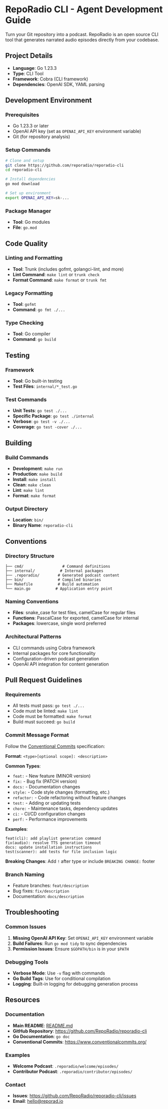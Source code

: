 # RepoRadio CLI - Agent Development Guide

Turn your Git repository into a podcast. RepoRadio is an open source CLI tool that generates narrated audio episodes directly from your codebase.

## Project Details

- **Language**: Go 1.23.3
- **Type**: CLI Tool
- **Framework**: Cobra (CLI framework)
- **Dependencies**: OpenAI SDK, YAML parsing

## Development Environment

### Prerequisites

- Go 1.23.3 or later
- OpenAI API key (set as `OPENAI_API_KEY` environment variable)
- Git (for repository analysis)

### Setup Commands

```bash
# Clone and setup
git clone https://github.com/reporadio/reporadio-cli
cd reporadio-cli

# Install dependencies
go mod download

# Set up environment
export OPENAI_API_KEY=sk-...
```

### Package Manager

- **Tool**: Go modules
- **File**: `go.mod`

## Code Quality

### Linting and Formatting

- **Tool**: Trunk (includes gofmt, golangci-lint, and more)
- **Lint Command**: `make lint` or `trunk check`
- **Format Command**: `make format` or `trunk fmt`

### Legacy Formatting

- **Tool**: `gofmt`
- **Command**: `go fmt ./...`

### Type Checking

- **Tool**: Go compiler
- **Command**: `go build`

## Testing

### Framework

- **Tool**: Go built-in testing
- **Test Files**: `internal/*_test.go`

### Test Commands

- **Unit Tests**: `go test ./...`
- **Specific Package**: `go test ./internal`
- **Verbose**: `go test -v ./...`
- **Coverage**: `go test -cover ./...`

## Building

### Build Commands

- **Development**: `make run`
- **Production**: `make build`
- **Install**: `make install`
- **Clean**: `make clean`
- **Lint**: `make lint`
- **Format**: `make format`

### Output Directory

- **Location**: `bin/`
- **Binary Name**: `reporadio-cli`

## Conventions

### Directory Structure

```
├── cmd/                 # Command definitions
├── internal/           # Internal packages
├── .reporadio/        # Generated podcast content
├── bin/               # Compiled binaries
├── Makefile           # Build automation
└── main.go           # Application entry point
```

### Naming Conventions

- **Files**: snake_case for test files, camelCase for regular files
- **Functions**: PascalCase for exported, camelCase for internal
- **Packages**: lowercase, single word preferred

### Architectural Patterns

- CLI commands using Cobra framework
- Internal packages for core functionality
- Configuration-driven podcast generation
- OpenAI API integration for content generation

## Pull Request Guidelines

### Requirements

- All tests must pass: `go test ./...`
- Code must be linted: `make lint`
- Code must be formatted: `make format`
- Build must succeed: `go build`

### Commit Message Format

Follow the [Conventional Commits](https://www.conventionalcommits.org/en/v1.0.0/) specification:

**Format**: `<type>[optional scope]: <description>`

**Common Types**:
- `feat:` - New feature (MINOR version)
- `fix:` - Bug fix (PATCH version)
- `docs:` - Documentation changes
- `style:` - Code style changes (formatting, etc.)
- `refactor:` - Code refactoring without feature changes
- `test:` - Adding or updating tests
- `chore:` - Maintenance tasks, dependency updates
- `ci:` - CI/CD configuration changes
- `perf:` - Performance improvements

**Examples**:
```
feat(cli): add playlist generation command
fix(audio): resolve TTS generation timeout
docs: update installation instructions
test(scanner): add tests for file inclusion logic
```

**Breaking Changes**: Add `!` after type or include `BREAKING CHANGE:` footer

### Branch Naming

- Feature branches: `feat/description`
- Bug fixes: `fix/description`
- Documentation: `docs/description`

## Troubleshooting

### Common Issues

1. **Missing OpenAI API Key**: Set `OPENAI_API_KEY` environment variable
2. **Build Failures**: Run `go mod tidy` to sync dependencies
3. **Permission Issues**: Ensure `$GOPATH/bin` is in your `$PATH`

### Debugging Tools

- **Verbose Mode**: Use `-v` flag with commands
- **Go Build Tags**: Use for conditional compilation
- **Logging**: Built-in logging for debugging generation process

## Resources

### Documentation

- **Main README**: [README.md](README.md)
- **GitHub Repository**: https://github.com/RepoRadio/reporadio-cli
- **Go Documentation**: `go doc`
- **Conventional Commits**: https://www.conventionalcommits.org/
### Examples

- **Welcome Podcast**: `.reporadio/welcome/episodes/`
- **Contributor Podcast**: `.reporadio/contributor/episodes/`

### Contact

- **Issues**: https://github.com/RepoRadio/reporadio-cli/issues
- **Email**: hello@reporad.io
